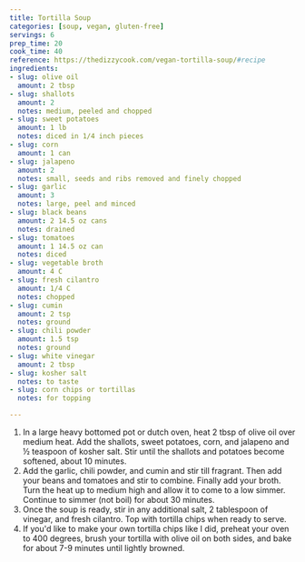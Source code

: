 ```yaml
---
title: Tortilla Soup
categories: [soup, vegan, gluten-free]
servings: 6
prep_time: 20
cook_time: 40
reference: https://thedizzycook.com/vegan-tortilla-soup/#recipe
ingredients:
- slug: olive oil
  amount: 2 tbsp
- slug: shallots
  amount: 2
  notes: medium, peeled and chopped
- slug: sweet potatoes
  amount: 1 lb
  notes: diced in 1/4 inch pieces
- slug: corn
  amount: 1 can
- slug: jalapeno
  amount: 2
  notes: small, seeds and ribs removed and finely chopped
- slug: garlic
  amount: 3
  notes: large, peel and minced
- slug: black beans
  amount: 2 14.5 oz cans
  notes: drained
- slug: tomatoes
  amount: 1 14.5 oz can
  notes: diced
- slug: vegetable broth
  amount: 4 C
- slug: fresh cilantro
  amount: 1/4 C
  notes: chopped
- slug: cumin
  amount: 2 tsp
  notes: ground
- slug: chili powder
  amount: 1.5 tsp
  notes: ground
- slug: white vinegar
  amount: 2 tbsp
- slug: kosher salt
  notes: to taste
- slug: corn chips or tortillas
  notes: for topping

---
```

1. In a large heavy bottomed pot or dutch oven, heat 2 tbsp of olive oil over medium heat. Add the shallots, sweet potatoes, corn, and jalapeno and ½ teaspoon of kosher salt. Stir until the shallots and potatoes become softened, about 10 minutes.
2. Add the garlic, chili powder, and cumin and stir till fragrant. Then add your beans and tomatoes and stir to combine. Finally add your broth. Turn the heat up to medium high and allow it to come to a low simmer. Continue to simmer (not boil) for about 30 minutes.
3. Once the soup is ready, stir in any additional salt, 2 tablespoon of vinegar, and fresh cilantro. Top with tortilla chips when ready to serve.
4. If you'd like to make your own tortilla chips like I did, preheat your oven to 400 degrees, brush your tortilla with olive oil on both sides, and bake for about 7-9 minutes until lightly browned.

